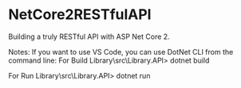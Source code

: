 # NetCore2RESTfulAPI
Building a truly RESTful API with ASP Net Core 2.

Notes:
If you want to use VS Code, you can use DotNet CLI from the command line:
For Build
Library\src\Library.API> dotnet build

For Run
Library\src\Library.API> dotnet run
